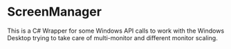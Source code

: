 # ScreenManager
This is a C# Wrapper for some Windows API calls to work with the Windows Desktop trying to take care of multi-monitor and different monitor scaling.
